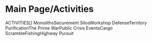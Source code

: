 # Main Page/Activities

ACTIVITIES[]
MonolithsSecurement SilosWorkshop DefenseTerritory PurificationThe Prime WarPublic Crisis EventsCargo ScrambleFishingHighway Pursuit
